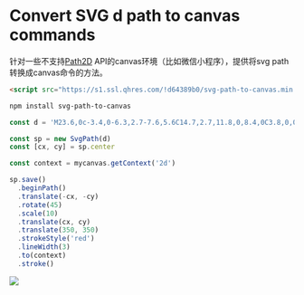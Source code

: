 # Convert SVG d path to canvas commands

针对一些不支持[Path2D](https://developer.mozilla.org/en-US/docs/Web/API/Path2D) API的canvas环境（比如微信小程序），提供将svg path转换成canvas命令的方法。

```html
<script src="https://s1.ssl.qhres.com/!d64389b0/svg-path-to-canvas.min.js"></script>
```

```bash
npm install svg-path-to-canvas
```

```js
const d = 'M23.6,0c-3.4,0-6.3,2.7-7.6,5.6C14.7,2.7,11.8,0,8.4,0C3.8,0,0,3.8,0,8.4c0,9.4,9.5,11.9,16,21.2 c6.1-9.3,16-12.1,16-21.2C32,3.8,28.2,0,23.6,0z'

const sp = new SvgPath(d)
const [cx, cy] = sp.center

const context = mycanvas.getContext('2d')

sp.save()
  .beginPath()
  .translate(-cx, -cy)
  .rotate(45)
  .scale(10)
  .translate(cx, cy)
  .translate(350, 350)
  .strokeStyle('red')
  .lineWidth(3)
  .to(context)
  .stroke()
```

![](https://p1.ssl.qhimg.com/t0169d65a65437938a7.png)
